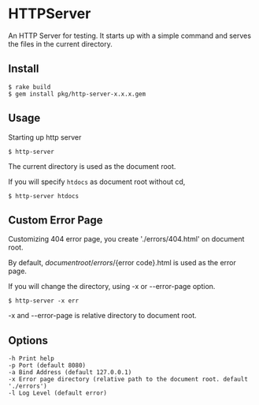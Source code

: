 # HTTPServer

An HTTP Server for testing. It starts up with a simple command and serves the files in the current directory.

## Install

```
$ rake build
$ gem install pkg/http-server-x.x.x.gem
```

## Usage

Starting up http server

```
$ http-server
```

The current directory is used as the document root.

If you will specify ```htdocs``` as document root without cd,

```
$ http-server htdocs
```

## Custom Error Page

Customizing 404 error page, you create './errors/404.html' on document root.

By default, ${document root}/errors/${error code}.html is used as the error page.

If you will change the directory, using -x or --error-page option.

```
$ http-server -x err
```

-x and --error-page is relative directory to document root.


## Options

```
-h Print help
-p Port (default 8080)
-a Bind Address (default 127.0.0.1)
-x Error page directory (relative path to the document root. default './errors')
-l Log Level (default error)
```
